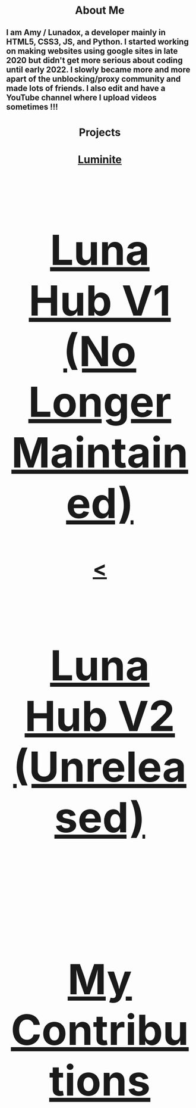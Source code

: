 <h1 align="center">About Me</h1>

## I am Amy / Lunadox, a developer mainly in HTML5, CSS3, JS, and Python. I started working on making websites using google sites in late 2020 but didn't get more serious about coding until early 2022. I slowly became more and more apart of the unblocking/proxy community and made lots of friends. I also edit and have a YouTube channel where I upload videos sometimes !!!

<h1 align="center">Projects</h1>

<a href="https://luminite.lunadox.repl.co"><h1 align="center">Luminite<h1></a>
<a href="https://sites.google.com/view/lunahub"><h1 align="center">Luna Hub V1 (No Longer Maintained)</h1><
<h1 align="center">Luna Hub V2 (Unreleased)</h1>

<br>
  
<h1 align="center">My Contributions</h1>
